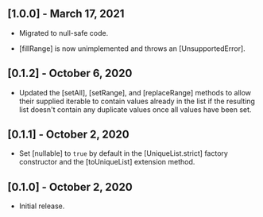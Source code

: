 ## [1.0.0] - March 17, 2021

* Migrated to null-safe code.

* [fillRange] is now unimplemented and throws an [UnsupportedError].

## [0.1.2] - October 6, 2020

* Updated the [setAll], [setRange], and [replaceRange] methods to allow
their supplied iterable to contain values already in the list if the resulting
list doesn't contain any duplicate values once all values have been set.

## [0.1.1] - October 2, 2020

* Set [nullable] to `true` by default in the [UniqueList.strict] factory constructor and the [toUniqueList] extension method.

## [0.1.0] - October 2, 2020

* Initial release.
